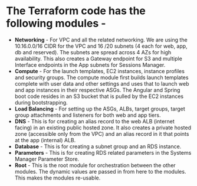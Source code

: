 # The Terraform code has the following modules - 
* **Networking** - For VPC and all the related networking. We are using the 10.16.0.0/16 CIDR for the VPC and 16 /20 subnets (4 each for web, app, db and reserved). The subnets are spread across 4 AZs for high availability. This also creates a Gateway endpoint for S3 and multiple Interface endpoints in the App subnets for Sessions Manager.
* **Compute** - For the launch templates, EC2 instances, instance profiles and security groups. The compute module first builds launch templates complete with user data and other settings and uses that to launch web and app instances in their respective ASGs. The Angular and Spring boot code resides in an S3 bucket that is pulled by the EC2 instances during bootstrapping.
* **Load Balancing** -  For setting up the ASGs, ALBs, target groups, target group attachments and listeners for both web and app tiers. 
* **DNS** - This is for creating an alias record to the web ALB (internet facing) in an existing public hosted zone. It also creates a private hosted zone (accessible only from the VPC) and an alias record in it that points at the app (internal) ALB.
* **Database** - This is for creating a subnet group and an RDS instance.
* **Parameters** - This is for creating RDS related parameters in the Systems Manager Parameter Store. 
* **Root** - This is the root module for orchestration between the other modules. The dynamic values are passed in from here to the modules. This makes the modules re-usable. 

